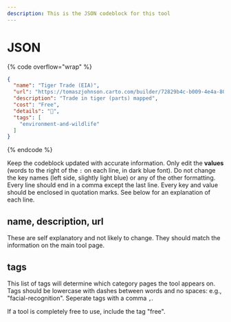 ```yaml
---
description: This is the JSON codeblock for this tool
---
```


# JSON

{% code overflow="wrap" %}
```json
{
  "name": "Tiger Trade (EIA)",
  "url": "https://tomaszjohnson.carto.com/builder/72829b4c-b009-4e4a-8001-148ca848dcd7/embed?state=%7B%22map%22%3A%7B%22ne%22%3A%5B0.9667509997666425%2C2.3730468750000004%5D%2C%22sw%22%3A%5B64.20637724320852%2C164.79492187500003%5D%2C%22center%22%3A%5B39.232253141714914%2C83.58398437500001%5D%2C%22zoom%22%3A4%7D%7D",
  "description": "Trade in tiger (parts) mapped",
  "cost": "Free",
  "details": "🐯",
  "tags": [
    "environment-and-wildlife"
  ]
}
```
{% endcode %}

Keep the codeblock updated with accurate information. Only edit the **values** (words to the right of the `:` on each line, in dark blue font). Do not change the key names (left side, slightly light blue) or any of the other formatting. Every line should end in a comma except the last line. Every key and value should be enclosed in quotation marks. See below for an explanation of each line.&#x20;

## name, description, url

These are self explanatory and not likely to change. They should match the information on the main tool page.

## tags

This list of tags will determine which category pages the tool appears on. Tags should be lowercase with dashes between words and no spaces: e.g., "facial-recognition". Seperate tags with a comma `,`.

If a tool is completely free to use, include the tag "free".

